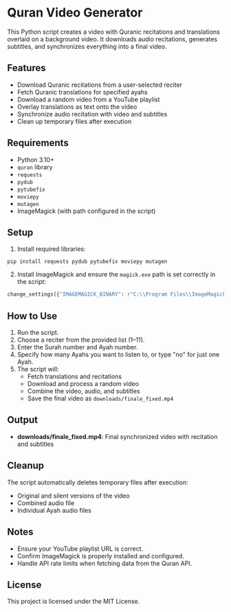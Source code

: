 # Quran Video Generator

This Python script creates a video with Quranic recitations and translations overlaid on a background video. It downloads audio recitations, generates subtitles, and synchronizes everything into a final video.

## Features
- Download Quranic recitations from a user-selected reciter
- Fetch Quranic translations for specified ayahs
- Download a random video from a YouTube playlist
- Overlay translations as text onto the video
- Synchronize audio recitation with video and subtitles
- Clean up temporary files after execution

## Requirements
- Python 3.10+
- `quran` library
- `requests`
- `pydub`
- `pytubefix`
- `moviepy`
- `mutagen`
- ImageMagick (with path configured in the script)

## Setup
1. Install required libraries:

```
pip install requests pydub pytubefix moviepy mutagen
```

2. Install ImageMagick and ensure the `magick.exe` path is set correctly in the script:

```python
change_settings({"IMAGEMAGICK_BINARY": r"C:\\Program Files\\ImageMagick-7.1.1-Q16-HDRI\\magick.exe"})
```

## How to Use
1. Run the script.
2. Choose a reciter from the provided list (1–11).
3. Enter the Surah number and Ayah number.
4. Specify how many Ayahs you want to listen to, or type "no" for just one Ayah.
5. The script will:
   - Fetch translations and recitations
   - Download and process a random video
   - Combine the video, audio, and subtitles
   - Save the final video as `downloads/finale_fixed.mp4`

## Output
- **downloads/finale_fixed.mp4**: Final synchronized video with recitation and subtitles

## Cleanup
The script automatically deletes temporary files after execution:
- Original and silent versions of the video
- Combined audio file
- Individual Ayah audio files

## Notes
- Ensure your YouTube playlist URL is correct.
- Confirm ImageMagick is properly installed and configured.
- Handle API rate limits when fetching data from the Quran API.

## License
This project is licensed under the MIT License.

